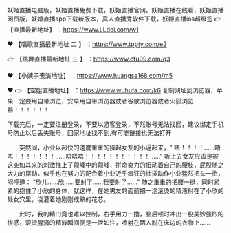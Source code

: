 妖姬直播电脑版，妖姬直播免费下载，妖姬直播官网，妖姬直播在线看，妖姬直播网页版，妖姬直播app下载新版本，真人直播秀软件下载，妖姬直播ios超级签
 👉 【直播最新地址】 ：https://www.LLdei.com/w1

❤️  【唱歌直播最新地址 二 】 ：https://www.tppty.com/e2

 👉 【跳舞直播最新地址  三 】 ：https://www.cfu99.com/q3

❤️  【小姨子表演地址】 ：https://www.huangse168.com/m5

❤️ 👉 【空姐直播地址】 ：https://www.wuhufa.com/k6
复制网址到浏览器，苹果一定要用自带浏览，安卓用自带浏览器或者谷歌浏览器或者火狐浏览器！！！！！！

下载完后，一定要注册登录，不要以游客登录，不然账号无法找回，建议绑定手机号防止以后丢失账号，回家地址找不到,有可能链接也无法打开

　　突然间，小业以超快的速度重重的操起女友的小逼起来，" 唔！！！！……唔唔！！！！！！！……唔唔唔！！！！！！！！！！！……"
听上去女友应该是被这突如其来的刺激推上了颠峰中的颠峰，拼命卖力的扭动着自己的腰枝，屁股随之大力的摆动，似乎也在努力的配合着小业近乎疯狂的抽插动作小业猛然把头一抬，闷哼道：
"欣儿……欣……要射了……我要射了……"
随之重重的把腰一挺，同时紧紧的抱住了小欣的身体，就这样，在她男友的面前把一泡滚烫的精液射在了小欣的处女穴里，浇灌着她刚刚成熟的花芯。

　　此时，我的精门竟也难以控制，右手用力一撸，脑后顿时冲出一股美妙强烈的快感，滚烫腥骚的精液瞬间便是一泄如注，喷射在两人脱在床边的衣物上……
